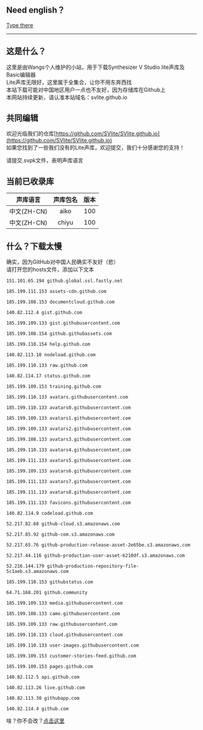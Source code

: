 ## Need english？
[Type there](english.html)
___

## 这是什么？
这里是由Wangs个人维护的小站，用于下载Synthesizer V Studio lite声库及Basic编辑器  
Lite声库无限好，这里属于全集合，让你不用东奔西找  
本站下载可能对中国地区用户一点也不友好，因为存储库在Github上  
本网站持续更新，请认准本站域名：svlite.github.io

## 共同编辑
欢迎光临我们的仓库[https://github.com/SVlite/SVlite.github.io](https://github.com/SVlite/SVlite.github.io)  
如果您找到了一些我们没有的Lite声库，欢迎提交，我们十分感谢您的支持！

请提交.svpk文件，表明声库语言

## 当前已收录库
| 声库语言| 声库包名 | 版本|
| :----: | :----: |:---:
| 中文(ZH-CN)| aiko |100|
| 中文(ZH-CN) | chiyu |100|

## 什么？下载太慢
确实，因为GitHub对中国人民确实不友好（悲）  
请打开您的hosts文件，添加以下文本  
```
151.101.65.194 github.global.ssl.fastly.net

185.199.111.153 assets-cdn.github.com

185.199.108.153 documentcloud.github.com

140.82.112.4 gist.github.com

185.199.109.133 gist.githubusercontent.com

185.199.108.154 github.githubassets.com

185.199.110.154 help.github.com

140.82.113.10 nodeload.github.com

185.199.110.133 raw.github.com

140.82.114.17 status.github.com

185.199.109.153 training.github.com

185.199.110.133 avatars.githubusercontent.com

185.199.110.133 avatars0.githubusercontent.com

185.199.109.133 avatars1.githubusercontent.com

185.199.109.133 avatars2.githubusercontent.com

185.199.108.133 avatars3.githubusercontent.com

185.199.110.133 avatars4.githubusercontent.com

185.199.111.133 avatars5.githubusercontent.com

185.199.109.133 avatars6.githubusercontent.com

185.199.111.133 avatars7.githubusercontent.com

185.199.111.133 avatars8.githubusercontent.com

185.199.111.133 favicons.githubusercontent.com

140.82.114.9 codeload.github.com  

52.217.82.68 github-cloud.s3.amazonaws.com

52.217.85.92 github-com.s3.amazonaws.com

52.217.65.76 github-production-release-asset-2e65be.s3.amazonaws.com

52.217.44.116 github-production-user-asset-6210df.s3.amazonaws.com

52.216.144.179 github-production-repository-file-5c1aeb.s3.amazonaws.com

185.199.110.153 githubstatus.com

64.71.168.201 github.community

185.199.109.133 media.githubusercontent.com

185.199.108.133 camo.githubusercontent.com

185.199.109.133 raw.githubusercontent.com

185.199.110.133 cloud.githubusercontent.com

185.199.110.133 user-images.githubusercontent.com

185.199.109.153 customer-stories-feed.github.com

185.199.109.153 pages.github.com

140.82.112.5 api.github.com

140.82.113.26 live.github.com

140.82.113.30 githubapp.com

140.82.114.4 github.com

```
啥？你不会改？[点击这里](https://www.lingfenmao.com/it/5446.html)

